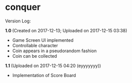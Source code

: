 # conquer

Version Log:

<strong> 1.0 </strong> (Created on 2017-12-13; Uploaded on 2017-12-15 03:38)
* Game Screen UI implemented
* Controllable character
* Coin appears in a pseudorandom fashion
* Coin can be collected

<strong> 1.1 </strong> (Uploaded on 2017-12-15 04:20 (eyyyyyyy))
* Implementation of Score Board
